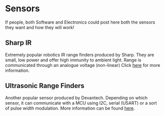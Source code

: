 # Sensors #

If people, both Software and Electronics could post here both the sensors they want and how they will work!

## Sharp IR ##
Extremely popular robotics IR range finders produced by Sharp. They are small, low power and offer high immunity to ambient light. Range is communicated through an analogue voltage (non-linear) Click [here](http://www.acroname.com/robotics/info/articles/sharp/sharp.html) for more information.

## Ultrasonic Range Finders ##
Another popular sensor produced by Devantech. Depending on which sensor, it can communicate with a MCU using I2C, serial (USART) or a sort of pulse width modulation. More information can be found [here](http://www.acroname.com/robotics/info/articles/devantech/srf.html).